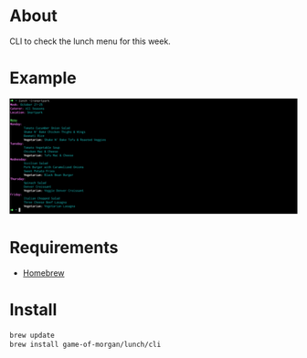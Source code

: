 # About

CLI to check the lunch menu for this week.

# Example

![](/example.png)

# Requirements

* [Homebrew](https://brew.sh/)

# Install

```shell
brew update
brew install game-of-morgan/lunch/cli
```
